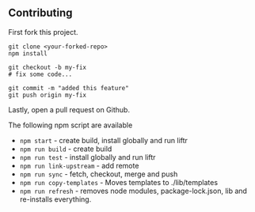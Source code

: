 ## Contributing

First fork this project.  

```shell
git clone <your-forked-repo>
npm install

git checkout -b my-fix
# fix some code...

git commit -m "added this feature"
git push origin my-fix
```

Lastly, open a pull request on Github.

The following npm script are available

- `npm start` - create build, install globally and run liftr
- `npm run build` - create build
- `npm run test` - install globally and run liftr
- `npm run link-upstream` - add remote
- `npm run sync` - fetch, checkout, merge and push
- `npm run copy-templates` - Moves templates to ./lib/templates
- `npm run refresh` - removes node modules, package-lock.json, lib and re-installs everything.
